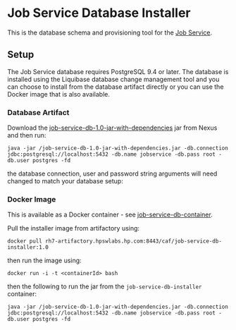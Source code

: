 # Job Service Database Installer

This is the database schema and provisioning tool for the [Job Service](https://github.hpe.com/caf/job-service). 

## Setup

The Job Service database requires PostgreSQL 9.4 or later. The database is installed using the Liquibase database change management tool and you can choose to install from the database artifact directly or you can use the Docker image that is  also available.

### Database Artifact
Download the [job-service-db-1.0-jar-with-dependencies](http://cmbg-maven.autonomy.com/nexus/content/repositories/releases/com/hpe/caf/job-service-db/1.0/job-service-db-1.0-jar-with-dependencies.jar) jar from Nexus and then run:

	java -jar /job-service-db-1.0-jar-with-dependencies.jar -db.connection jdbc:postgresql://localhost:5432 -db.name jobservice -db.pass root -db.user postgres -fd

the database connection, user and password string arguments will need changed to match your database setup:

### Docker Image
This is available as a Docker container - see [job-service-db-container](https://github.hpe.com/caf/job-service-db-container).

Pull the installer image from artifactory using:

	docker pull rh7-artifactory.hpswlabs.hp.com:8443/caf/job-service-db-installer:1.0

then run the image using:

	docker run -i -t <containerId> bash

then the following to run the jar from the `job-service-db-installer` container:

	java -jar /job-service-db-1.0-jar-with-dependencies.jar -db.connection jdbc:postgresql://localhost:5432 -db.name jobservice -db.pass root -db.user postgres -fd

